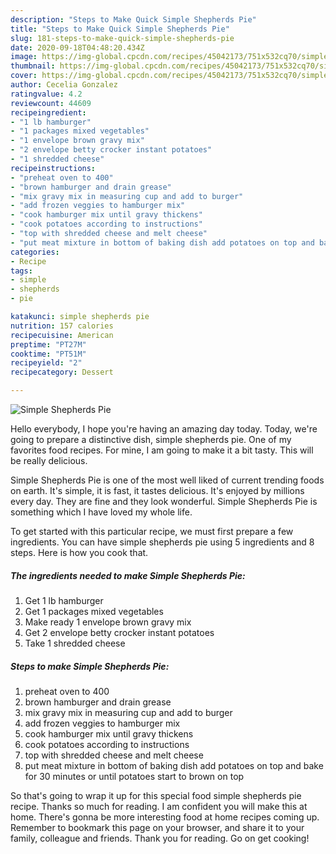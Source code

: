 ```yaml
---
description: "Steps to Make Quick Simple Shepherds Pie"
title: "Steps to Make Quick Simple Shepherds Pie"
slug: 181-steps-to-make-quick-simple-shepherds-pie
date: 2020-09-18T04:48:20.434Z
image: https://img-global.cpcdn.com/recipes/45042173/751x532cq70/simple-shepherds-pie-recipe-main-photo.jpg
thumbnail: https://img-global.cpcdn.com/recipes/45042173/751x532cq70/simple-shepherds-pie-recipe-main-photo.jpg
cover: https://img-global.cpcdn.com/recipes/45042173/751x532cq70/simple-shepherds-pie-recipe-main-photo.jpg
author: Cecelia Gonzalez
ratingvalue: 4.2
reviewcount: 44609
recipeingredient:
- "1 lb hamburger"
- "1 packages mixed vegetables"
- "1 envelope brown gravy mix"
- "2 envelope betty crocker instant potatoes"
- "1 shredded cheese"
recipeinstructions:
- "preheat oven to 400"
- "brown hamburger and drain grease"
- "mix gravy mix in measuring cup and add to burger"
- "add frozen veggies to hamburger mix"
- "cook hamburger mix until gravy thickens"
- "cook potatoes according to instructions"
- "top with shredded cheese and melt cheese"
- "put meat mixture in bottom of baking dish add potatoes on top and bake for 30 minutes or until potatoes start to brown on top"
categories:
- Recipe
tags:
- simple
- shepherds
- pie

katakunci: simple shepherds pie 
nutrition: 157 calories
recipecuisine: American
preptime: "PT27M"
cooktime: "PT51M"
recipeyield: "2"
recipecategory: Dessert

---
```



![Simple Shepherds Pie](https://img-global.cpcdn.com/recipes/45042173/751x532cq70/simple-shepherds-pie-recipe-main-photo.jpg)

Hello everybody, I hope you're having an amazing day today. Today, we're going to prepare a distinctive dish, simple shepherds pie. One of my favorites food recipes. For mine, I am going to make it a bit tasty. This will be really delicious.



Simple Shepherds Pie is one of the most well liked of current trending foods on earth. It's simple, it is fast, it tastes delicious. It's enjoyed by millions every day. They are fine and they look wonderful. Simple Shepherds Pie is something which I have loved my whole life.


To get started with this particular recipe, we must first prepare a few ingredients. You can have simple shepherds pie using 5 ingredients and 8 steps. Here is how you cook that.

<!--inarticleads1-->

##### The ingredients needed to make Simple Shepherds Pie:

1. Get 1 lb hamburger
1. Get 1 packages mixed vegetables
1. Make ready 1 envelope brown gravy mix
1. Get 2 envelope betty crocker instant potatoes
1. Take 1 shredded cheese




<!--inarticleads2-->

##### Steps to make Simple Shepherds Pie:

1. preheat oven to 400
1. brown hamburger and drain grease
1. mix gravy mix in measuring cup and add to burger
1. add frozen veggies to hamburger mix
1. cook hamburger mix until gravy thickens
1. cook potatoes according to instructions
1. top with shredded cheese and melt cheese
1. put meat mixture in bottom of baking dish add potatoes on top and bake for 30 minutes or until potatoes start to brown on top




So that's going to wrap it up for this special food simple shepherds pie recipe. Thanks so much for reading. I am confident you will make this at home. There's gonna be more interesting food at home recipes coming up. Remember to bookmark this page on your browser, and share it to your family, colleague and friends. Thank you for reading. Go on get cooking!
